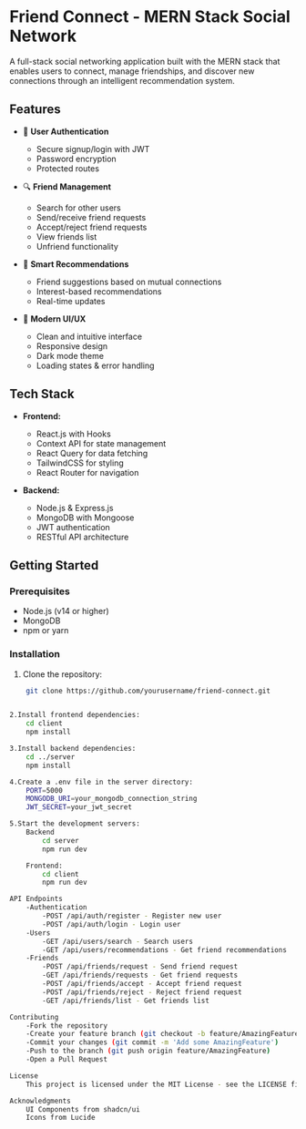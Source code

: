 # Friend Connect - MERN Stack Social Network

A full-stack social networking application built with the MERN stack that enables users to connect, manage friendships, and discover new connections through an intelligent recommendation system.

## Features

- 👤 **User Authentication**
  - Secure signup/login with JWT
  - Password encryption
  - Protected routes

- 🔍 **Friend Management**
  - Search for other users
  - Send/receive friend requests 
  - Accept/reject friend requests
  - View friends list
  - Unfriend functionality

- 🎯 **Smart Recommendations**
  - Friend suggestions based on mutual connections
  - Interest-based recommendations
  - Real-time updates

- 💅 **Modern UI/UX**
  - Clean and intuitive interface
  - Responsive design
  - Dark mode theme
  - Loading states & error handling

## Tech Stack

- **Frontend:**
  - React.js with Hooks
  - Context API for state management
  - React Query for data fetching
  - TailwindCSS for styling
  - React Router for navigation

- **Backend:** 
  - Node.js & Express.js
  - MongoDB with Mongoose
  - JWT authentication
  - RESTful API architecture

## Getting Started

### Prerequisites

- Node.js (v14 or higher)
- MongoDB
- npm or yarn

### Installation

1. Clone the repository:
```bash
    git clone https://github.com/yourusername/friend-connect.git


2.Install frontend dependencies:
    cd client
    npm install

3.Install backend dependencies:
    cd ../server
    npm install

4.Create a .env file in the server directory:
    PORT=5000
    MONGODB_URI=your_mongodb_connection_string
    JWT_SECRET=your_jwt_secret

5.Start the development servers:
    Backend
        cd server
        npm run dev

    Frontend:
        cd client
        npm run dev

API Endpoints
    -Authentication
        -POST /api/auth/register - Register new user
        -POST /api/auth/login - Login user
    -Users
        -GET /api/users/search - Search users
        -GET /api/users/recommendations - Get friend recommendations
    -Friends
        -POST /api/friends/request - Send friend request
        -GET /api/friends/requests - Get friend requests
        -POST /api/friends/accept - Accept friend request
        -POST /api/friends/reject - Reject friend request
        -GET /api/friends/list - Get friends list

Contributing
    -Fork the repository
    -Create your feature branch (git checkout -b feature/AmazingFeature)
    -Commit your changes (git commit -m 'Add some AmazingFeature')
    -Push to the branch (git push origin feature/AmazingFeature)
    -Open a Pull Request

License
    This project is licensed under the MIT License - see the LICENSE file for details.

Acknowledgments
    UI Components from shadcn/ui
    Icons from Lucide

